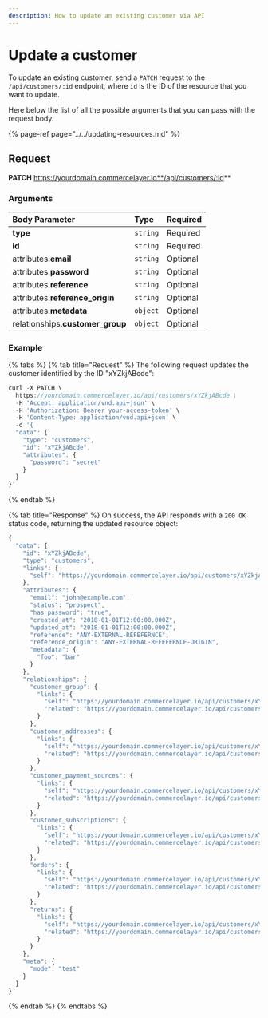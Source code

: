 ```yaml
---
description: How to update an existing customer via API
---
```


# Update a customer

To update an existing customer, send a `PATCH` request to the `/api/customers/:id` endpoint, where `id` is the ID of the resource that you want to update.

Here below the list of all the possible arguments that you can pass with the request body.

{% page-ref page="../../updating-resources.md" %}

## Request

**PATCH** https://yourdomain.commercelayer.io**/api/customers/:id**

### Arguments

| Body Parameter | Type | Required |
| :--- | :--- | :--- |
| **type** | `string` | Required |
| **id** | `string` | Required |
| attributes.**email** | `string` | Optional |
| attributes.**password** | `string` | Optional |
| attributes.**reference** | `string` | Optional |
| attributes.**reference\_origin** | `string` | Optional |
| attributes.**metadata** | `object` | Optional |
| relationships.**customer\_group** | `object` | Optional |

### Example

{% tabs %}
{% tab title="Request" %}
The following request updates the customer identified by the ID "xYZkjABcde":

```javascript
curl -X PATCH \
  https://yourdomain.commercelayer.io/api/customers/xYZkjABcde \
  -H 'Accept: application/vnd.api+json' \
  -H 'Authorization: Bearer your-access-token' \
  -H 'Content-Type: application/vnd.api+json' \
  -d '{
  "data": {
    "type": "customers",
    "id": "xYZkjABcde",
    "attributes": {
      "password": "secret"
    }
  }
}'
```
{% endtab %}

{% tab title="Response" %}
On success, the API responds with a `200 OK` status code, returning the updated resource object:

```javascript
{
  "data": {
    "id": "xYZkjABcde",
    "type": "customers",
    "links": {
      "self": "https://yourdomain.commercelayer.io/api/customers/xYZkjABcde"
    },
    "attributes": {
      "email": "john@example.com",
      "status": "prospect",
      "has_password": "true",
      "created_at": "2018-01-01T12:00:00.000Z",
      "updated_at": "2018-01-01T12:00:00.000Z",
      "reference": "ANY-EXTERNAL-REFEFERNCE",
      "reference_origin": "ANY-EXTERNAL-REFEFERNCE-ORIGIN",
      "metadata": {
        "foo": "bar"
      }
    },
    "relationships": {
      "customer_group": {
        "links": {
          "self": "https://yourdomain.commercelayer.io/api/customers/xYZkjABcde/relationships/customer_group",
          "related": "https://yourdomain.commercelayer.io/api/customers/xYZkjABcde/customer_group"
        }
      },
      "customer_addresses": {
        "links": {
          "self": "https://yourdomain.commercelayer.io/api/customers/xYZkjABcde/relationships/customer_addresses",
          "related": "https://yourdomain.commercelayer.io/api/customers/xYZkjABcde/customer_addresses"
        }
      },
      "customer_payment_sources": {
        "links": {
          "self": "https://yourdomain.commercelayer.io/api/customers/xYZkjABcde/relationships/customer_payment_sources",
          "related": "https://yourdomain.commercelayer.io/api/customers/xYZkjABcde/customer_payment_sources"
        }
      },
      "customer_subscriptions": {
        "links": {
          "self": "https://yourdomain.commercelayer.io/api/customers/xYZkjABcde/relationships/customer_subscriptions",
          "related": "https://yourdomain.commercelayer.io/api/customers/xYZkjABcde/customer_subscriptions"
        }
      },
      "orders": {
        "links": {
          "self": "https://yourdomain.commercelayer.io/api/customers/xYZkjABcde/relationships/orders",
          "related": "https://yourdomain.commercelayer.io/api/customers/xYZkjABcde/orders"
        }
      },
      "returns": {
        "links": {
          "self": "https://yourdomain.commercelayer.io/api/customers/xYZkjABcde/relationships/returns",
          "related": "https://yourdomain.commercelayer.io/api/customers/xYZkjABcde/returns"
        }
      }
    },
    "meta": {
      "mode": "test"
    }
  }
}
```
{% endtab %}
{% endtabs %}

